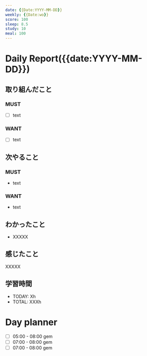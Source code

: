 ```yaml
---
date: {{Date:YYYY-MM-DD}}
weekly: {{Date:wo}}
score: 100
sleep: 8.5
study: 10
meal: 100
---
```

# Daily Report({{date:YYYY-MM-DD}})
## 取り組んだこと
### MUST
- [ ] text
### WANT
- [ ] text
## 次やること
### MUST
- text
### WANT
- text
## わかったこと
- XXXXX
## 感じたこと
XXXXX
## 学習時間
- TODAY: Xh
- TOTAL: XXXh

# Day planner
- [ ] 05:00 - 08:00 gem
- [ ] 07:00 - 08:00 gem
- [ ] 07:00 - 08:00 gem
